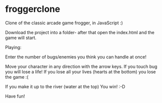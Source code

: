 # froggerclone

Clone of the classic arcade game frogger, in JavaScript :)

Download the project into a folder- after that open the index.html and the game will start.

Playing:

Enter the number of bugs/enemies you think you can handle at once!

Move your character in any direction with the arrow keys.  If you touch bug you will lose a life!  If you lose all your lives (hearts at the bottom) you lose the game :( 

If you make it up to the river (water at the top) You win! :-D

Have fun!
